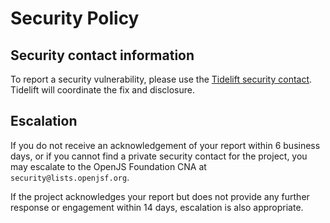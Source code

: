 # Security Policy

## Security contact information

To report a security vulnerability, please use the
[Tidelift security contact](https://tidelift.com/security).
Tidelift will coordinate the fix and disclosure.

## Escalation

If you do not receive an acknowledgement of your report 
within 6 business days, or if you cannot find a private 
security contact for the project, you may escalate to the 
OpenJS Foundation CNA at `security@lists.openjsf.org`.

If the project acknowledges your report but does not 
provide any further response or engagement within 14 days, 
escalation is also appropriate.
